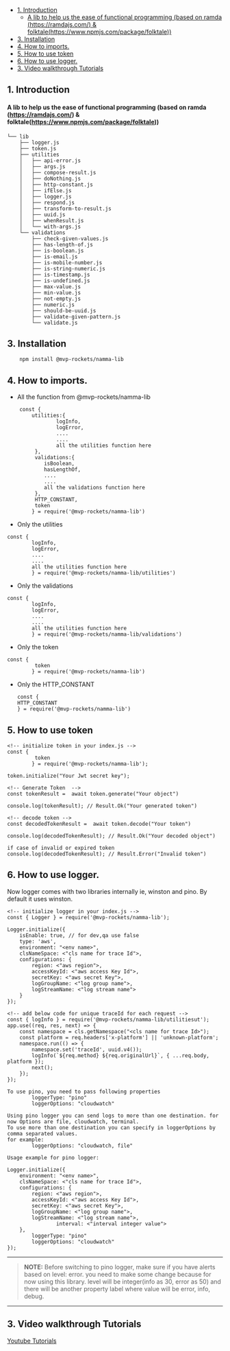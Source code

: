 - [1. Introduction](#1-introduction)
    - [A lib to help us the ease of functional programming (based on ramda (https://ramdajs.com/) & folktale(https://www.npmjs.com/package/folktale))](#a-lib-to-help-us-the-ease-of-functional-programming-based-on-ramda-httpsramdajscom--folktalehttpswwwnpmjscompackagefolktale)
- [3. Installation](#3-installation)
- [4. How to imports.](#4-how-to-imports)
- [5. How to use token](#5-how-to-use-token)
- [6. How to use logger.](#6-how-to-use-logger)
- [3. Video walkthrough Tutorials](#3-video-walkthrough-tutorials)

## 1. Introduction

#### A lib to help us the ease of functional programming (based on ramda (https://ramdajs.com/) & folktale(https://www.npmjs.com/package/folktale))

```
└── lib
    ├── logger.js
    ├── token.js
    ├── utilities
    │   ├── api-error.js
    │   ├── args.js
    │   ├── compose-result.js
    │   ├── doNothing.js
    │   ├── http-constant.js
    │   ├── ifElse.js
    │   ├── logger.js
    │   ├── respond.js
    │   ├── transform-to-result.js
    │   ├── uuid.js
    │   ├── whenResult.js
    │   └── with-args.js
    └── validations
        ├── check-given-values.js
        ├── has-length-of.js
        ├── is-boolean.js
        ├── is-email.js
        ├── is-mobile-number.js
        ├── is-string-numeric.js
        ├── is-timestamp.js
        ├── is-undefined.js
        ├── max-value.js
        ├── min-value.js
        ├── not-empty.js
        ├── numeric.js
        ├── should-be-uuid.js
        ├── validate-given-pattern.js
        └── validate.js

```

## 3. Installation

```
    npm install @mvp-rockets/namma-lib
```

## 4. How to imports.

- All the function from @mvp-rockets/namma-lib

```
    const {
        utilities:{
                logInfo,
                logError,
                ....
                ....
                all the utilities function here
         },
         validations:{
            isBoolean,
	        hasLengthOf,
            ....
            ....
            all the validations function here
         },
         HTTP_CONSTANT,
         token
        } = require('@mvp-rockets/namma-lib')
```

- Only the utilities

```
const {
        logInfo,
        logError,
        ....
        ....
        all the utilities function here
        } = require('@mvp-rockets/namma-lib/utilities')
```

- Only the validations

```
const {
        logInfo,
        logError,
        ....
        ....
        all the utilities function here
        } = require('@mvp-rockets/namma-lib/validations')
```

- Only the token

```
const {
         token
        } = require('@mvp-rockets/namma-lib')
```

- Only the HTTP_CONSTANT

  ```
  const {
  HTTP_CONSTANT
  } = require('@mvp-rockets/namma-lib')
  ```

## 5. How to use token

```
<!-- initialize token in your index.js -->
const {
         token
        } = require('@mvp-rockets/namma-lib');

token.initialize("Your Jwt secret key");

<!-- Generate Token  -->
const tokenResult =  await token.generate("Your object")

console.log(tokenResult); // Result.Ok("Your generated token")

<!-- decode token -->
const decodedTokenResult =  await token.decode("Your token")

console.log(decodedTokenResult); // Result.Ok("Your decoded object")

if case of invalid or expired token
console.log(decodedTokenResult); // Result.Error("Invalid token")

```

## 6. How to use logger.

Now logger comes with two libraries internally ie, winston and pino.
By default it uses winston.

```
<!-- initialize logger in your index.js -->
const { Logger } = require('@mvp-rockets/namma-lib');

Logger.initialize({
	isEnable: true, // for dev,qa use false
	type: 'aws',
	environment: "<env name>",
	clsNameSpace: <"cls name for trace Id">,
	configurations: {
		region: <"aws region">,
		accessKeyId: <"aws access Key Id">,
		secretKey: <"aws secret Key">,
		logGroupName: <"log group name">,
		logStreamName: <"log stream name">
	}
});

<!-- add below code for unique traceId for each request -->
const { logInfo } = require('@mvp-rockets/namma-lib/utilitiesut');
app.use((req, res, next) => {
	const namespace = cls.getNamespace("<cls name for trace Id>");
	const platform = req.headers['x-platform'] || 'unknown-platform';
	namespace.run(() => {
		namespace.set('traceId', uuid.v4());
		logInfo(`${req.method} ${req.originalUrl}`, { ...req.body, platform });
		next();
	});
});
```

```
To use pino, you need to pass following properties
        loggerType: "pino"
        loggerOptions: "cloudwatch"

Using pino logger you can send logs to more than one destination. for now Options are file, cloudwatch, terminal.
To use more than one destination you can specify in loggerOptions by comma separated values.
for example:
        loggerOptions: "cloudwatch, file"

Usage example for pino logger:

Logger.initialize({
	environment: "<env name>",
	clsNameSpace: <"cls name for trace Id">,
	configurations: {
		region: <"aws region">,
		accessKeyId: <"aws access Key Id">,
		secretKey: <"aws secret Key">,
		logGroupName: <"log group name">,
		logStreamName: <"log stream name">,
                interval: <"interval integer value">
	},
        loggerType: "pino"
        loggerOptions: "cloudwatch"
});

```

---
> **NOTE:**
Before switching to pino logger, make sure if you have alerts based on level: error. you need to make some change because for now using this library. level will be integer(info as 30, error as 50) and there will be another property label where value will be error, info, debug.
---

## 3. Video walkthrough Tutorials

[Youtube Tutorials](https://www.youtube.com/playlist?list=PLBOupoLEhXiJtLvJtCG_WvC6P0kWzC4Jo)
